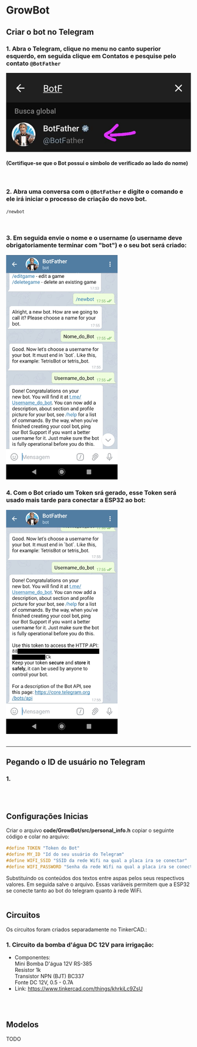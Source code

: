 # GrowBot

## Criar o bot no Telegram
### 1. Abra o Telegram, clique no menu no canto superior esquerdo, em seguida clique em **Contatos** e pesquise pelo contato `@BotFather`
![BotFather](/images/telegram_bot/BotFather.jpeg)
#### (Certifique-se que o Bot possui o símbolo de verificado ao lado do nome)
<br>

### 2. Abra uma conversa com o `@BotFather` e digite o comando e ele irá iniciar o processo de criação do novo bot.
    /newbot
<br>

### 3. Em seguida envie o nome e o username  (o username deve obrigatoriamente terminar com "bot") e o seu bot será criado:
![BotFather](/images/telegram_bot/name_and_username.png)
<br>

### 4. Com o Bot criado um Token srá gerado, esse Token será usado mais tarde para conectar a ESP32 ao bot:
![BotFather](/images/telegram_bot/token.png)
<br>
<br>

----------
## Pegando o ID de usuário no Telegram
### 1. 
<br>
<br>

## Configurações Inicias ##
Criar o arquivo **code/GrowBot/src/personal_info.h** copiar o seguinte código e colar no arquivo:

```c++
#define TOKEN "Token do Bot"
#define MY_ID "Id do seu usuário do Telegram"
#define WIFI_SSID "SSID da rede Wifi na qual a placa ira se conectar"
#define WIFI_PASSWORD "Senha da rede Wifi na qual a placa ira se conectar"
```

Substituindo os conteúdos dos textos entre aspas pelos seus respectivos valores. Em seguida salve o arquivo. Essas variáveis permitem que a ESP32 se conecte tanto ao bot do telegram quanto à rede WiFi.
<br>
<br>

## Circuitos ##
Os circuitos foram criados separadamente no TinkerCAD.:

### 1. Circuito da bomba d'água DC 12V para irrigação: <br>
- Componentes: <br>
    Mini Bomba D'água 12V RS-385<br>
    Resistor 1k<br>
    Transistor NPN (BJT) BC337<br>
    Fonte DC 12V, 0.5 - 0.7A<br>
- Link: https://www.tinkercad.com/things/khrkiLc9ZsU
<br/>
<br/>

## Modelos ##
TODO
<br/>
<br/>
